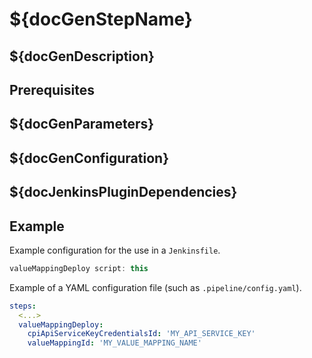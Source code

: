 # ${docGenStepName}

## ${docGenDescription}

## Prerequisites

## ${docGenParameters}

## ${docGenConfiguration}

## ${docJenkinsPluginDependencies}

## Example

Example configuration for the use in a `Jenkinsfile`.

```groovy
valueMappingDeploy script: this
```

Example of a YAML configuration file (such as `.pipeline/config.yaml`).

```yaml
steps:
  <...>
  valueMappingDeploy:
    cpiApiServiceKeyCredentialsId: 'MY_API_SERVICE_KEY'
    valueMappingId: 'MY_VALUE_MAPPING_NAME'
```
